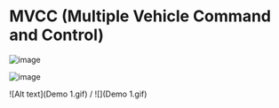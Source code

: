 # MVCC (Multiple Vehicle Command and Control)

![image](https://user-images.githubusercontent.com/10843389/99901756-6c94bd80-2cfc-11eb-8770-7813a47bfcaa.png)

![image](https://user-images.githubusercontent.com/10843389/99901769-8209e780-2cfc-11eb-9860-9497e2bc3915.png)

![Alt text](Demo 1.gif) / ![](Demo 1.gif)
